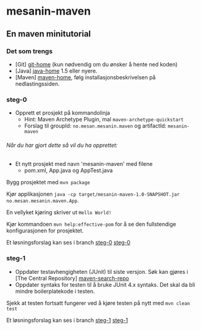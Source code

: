 # mesanin-maven

## En maven minitutorial

### Det som trengs

- [Git] [git-home] (kun nødvendig om du ønsker å hente ned koden)
- [Java] [java-home] 1.5 eller nyere.
- [Maven] [maven-home], følg installasjonsbeskrivelsen på nedlastingssiden.

### steg-0
- Opprett et prosjekt på kommandolinja
  - Hint: Maven Archetype Plugin, mal `maven-archetype-quickstart`
  - Forslag til groupId: `no.mesan.mesanin.maven` og artifactId: `mesanin-maven`

###### Når du har gjort dette så vil du ha opprettet:
- Et nytt prosjekt med navn 'mesanin-maven' med filene
  - pom.xml, App.java og AppTest.java

Bygg prosjektet med `mvn package`

Kjør applikasjonen `java -cp target/mesanin-maven-1.0-SNAPSHOT.jar no.mesan.mesanin.maven.App`.

En vellyket kjøring skriver ut `Hello World!`

Kjør kommandoen `mvn help:effective-pom` for å se den fullstendige konfigurasjonen for prosjektet.

Et løsningsforslag kan ses i branch [steg-0] [steg-0]

### steg-1
- Oppdater testavhengigheten (JUnit) til siste versjon. Søk kan gjøres i [The Central Repository] [maven-search-repo]
- Oppdater syntaks for testen til å bruke JUnit 4.x syntaks. Det skal da bli mindre boilerplatekode i testen.

Sjekk at testen fortsatt fungerer ved å kjøre testen på nytt med `mvn clean test`

Et løsningsforslag kan ses i branch [steg-1] [steg-1]


[git-home]: http://git-scm.com/
[java-home]: http://www.oracle.com/technetwork/java/javase/downloads/index.html
[maven-home]: http://maven.apache.org/
[maven-search-repo]: http://search.maven.org/

[steg-0]: https://github.com/mesan/mesanin-maven/tree/steg-0
[steg-1]: https://github.com/mesan/mesanin-maven/tree/steg-1
